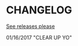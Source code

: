 # CHANGELOG

[See releases please](https://github.com/RusinovAnton/scss-mixins-collection/releases)

01/16/2017 "CLEAR UP YO"
